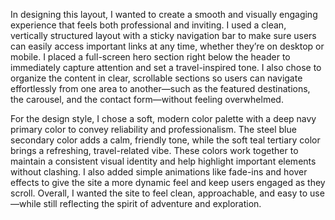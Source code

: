 In designing this layout, I wanted to create a smooth and visually engaging experience that feels both professional and inviting. I used a clean, vertically structured layout with a sticky navigation bar to make sure users can easily access important links at any time, whether they’re on desktop or mobile. I placed a full-screen hero section right below the header to immediately capture attention and set a travel-inspired tone. I also chose to organize the content in clear, scrollable sections so users can navigate effortlessly from one area to another—such as the featured destinations, the carousel, and the contact form—without feeling overwhelmed.

For the design style, I chose a soft, modern color palette with a deep navy primary color to convey reliability and professionalism. The steel blue secondary color adds a calm, friendly tone, while the soft teal tertiary color brings a refreshing, travel-related vibe. These colors work together to maintain a consistent visual identity and help highlight important elements without clashing. I also added simple animations like fade-ins and hover effects to give the site a more dynamic feel and keep users engaged as they scroll. Overall, I wanted the site to feel clean, approachable, and easy to use—while still reflecting the spirit of adventure and exploration.
